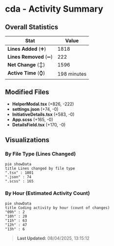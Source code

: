 # cda - Activity Summary 

## Overall Statistics

| Stat                   | Value                                                             |
| ---------------------- | ----------------------------------------------------------------- |
| **Lines Added** (➕)   | 1818                                          |
| **Lines Removed** (➖) | 222                                        |
| **Net Change** (↕)    | 1596                |
| **Active Time** (⌚)   | 198 minutes |


## Modified Files
- **HelperModal.tsx** (+826, -222)
- **settings.json** (+74, -0)
- **InitiativeDetails.tsx** (+583, -0)
- **App.scss** (+165, -0)
- **DetailsField.tsx** (+170, -0)

## Visualizations

### By File Type (Lines Changed)

```mermaid
pie showData
title Lines changed by file type
".tsx" : 1801
".json" : 74
".scss" : 165
```

### By Hour (Estimated Activity Count)

```mermaid
pie showData
title Coding activity by hour (count of changes)
"09h" : 2
"10h" : 20
"11h" : 63
"12h" : 47
"13h" : 6
```


> **Last Updated:** 08/04/2025, 13:15:12